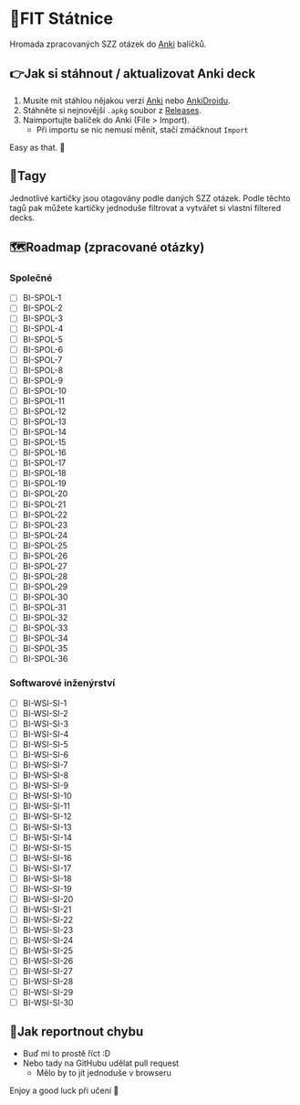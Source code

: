 # 📘FIT Státnice

Hromada zpracovaných SZZ otázek do [Anki](https://apps.ankiweb.net/) balíčků.
## 👉Jak si stáhnout / aktualizovat Anki deck
1. Musíte mít stáhlou nějakou verzi [Anki](https://apps.ankiweb.net/) nebo [AnkiDroidu](https://play.google.com/store/apps/details?id=com.ichi2.anki&hl=cs&gl=US).
2. Stáhněte si nejnovější `.apkg` soubor z [Releases](https://github.com/Morcinus/FIT-Statnice/releases).
3. Naimportujte balíček do Anki (File > Import).
	- Při importu se nic nemusí měnit, stačí zmáčknout `Import`

Easy as that. 🍻

## 📑Tagy
Jednotlivé kartičky jsou otagovány podle daných SZZ otázek. Podle těchto tagů pak můžete kartičky jednoduše filtrovat a vytvářet si vlastní filtered decks.
## 🗺️Roadmap (zpracované otázky)
### Společné
- [ ] BI-SPOL-1
- [ ] BI-SPOL-2
- [ ] BI-SPOL-3
- [ ] BI-SPOL-4
- [ ] BI-SPOL-5
- [ ] BI-SPOL-6
- [ ] BI-SPOL-7
- [ ] BI-SPOL-8
- [ ] BI-SPOL-9
- [ ] BI-SPOL-10
- [ ] BI-SPOL-11
- [ ] BI-SPOL-12
- [ ] BI-SPOL-13
- [ ] BI-SPOL-14
- [ ] BI-SPOL-15
- [ ] BI-SPOL-16
- [ ] BI-SPOL-17
- [ ] BI-SPOL-18
- [ ] BI-SPOL-19
- [ ] BI-SPOL-20
- [ ] BI-SPOL-21
- [ ] BI-SPOL-22
- [ ] BI-SPOL-23
- [ ] BI-SPOL-24
- [ ] BI-SPOL-25
- [ ] BI-SPOL-26
- [ ] BI-SPOL-27
- [ ] BI-SPOL-28
- [ ] BI-SPOL-29
- [ ] BI-SPOL-30
- [ ] BI-SPOL-31
- [ ] BI-SPOL-32
- [ ] BI-SPOL-33
- [ ] BI-SPOL-34
- [ ] BI-SPOL-35
- [ ] BI-SPOL-36
### Softwarové inženýrství
- [ ] BI-WSI-SI-1
- [ ] BI-WSI-SI-2
- [ ] BI-WSI-SI-3
- [ ] BI-WSI-SI-4
- [ ] BI-WSI-SI-5
- [ ] BI-WSI-SI-6
- [ ] BI-WSI-SI-7
- [ ] BI-WSI-SI-8
- [ ] BI-WSI-SI-9
- [ ] BI-WSI-SI-10
- [ ] BI-WSI-SI-11
- [ ] BI-WSI-SI-12
- [ ] BI-WSI-SI-13
- [ ] BI-WSI-SI-14
- [ ] BI-WSI-SI-15
- [ ] BI-WSI-SI-16
- [ ] BI-WSI-SI-17
- [ ] BI-WSI-SI-18
- [ ] BI-WSI-SI-19
- [ ] BI-WSI-SI-20
- [ ] BI-WSI-SI-21
- [ ] BI-WSI-SI-22
- [ ] BI-WSI-SI-23
- [ ] BI-WSI-SI-24
- [ ] BI-WSI-SI-25
- [ ] BI-WSI-SI-26
- [ ] BI-WSI-SI-27
- [ ] BI-WSI-SI-28
- [ ] BI-WSI-SI-29
- [ ] BI-WSI-SI-30

## 🙋Jak reportnout chybu
- Buď mi to prostě říct :D
- Nebo tady na GitHubu udělat pull request
	- Mělo by to jít jednoduše v browseru

Enjoy a good luck při učení 👊
